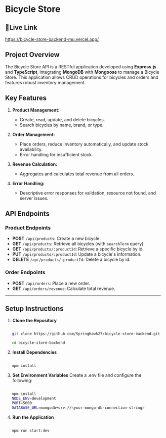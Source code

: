 # Bicycle Store

## 🔗Live Link

https://bicycle-store-backend-mu.vercel.app/

## Project Overview

The Bicycle Store API is a RESTful application developed using **Express.js** and **TypeScript**, integrating **MongoDB** with **Mongoose** to manage a Bicycle Store. This application allows CRUD operations for bicycles and orders and features robust inventory management.

## Key Features

1. **Product Management:**

   - Create, read, update, and delete bicycles.
   - Search bicycles by name, brand, or type.

2. **Order Management:**

   - Place orders, reduce inventory automatically, and update stock availability.
   - Error handling for insufficient stock.

3. **Revenue Calculation:**

   - Aggregates and calculates total revenue from all orders.

4. **Error Handling:**
   - Descriptive error responses for validation, resource not found, and server issues.

## API Endpoints

### Product Endpoints

- **POST** `/api/products`: Create a new bicycle.
- **GET** `/api/products`: Retrieve all bicycles (with `searchTerm` query).
- **GET** `/api/products/:productId`: Retrieve a specific bicycle by id.
- **PUT** `/api/products/:productId`: Update a bicycle's information.
- **DELETE** `/api/products/:productId`: Delete a bicycle by id.

### Order Endpoints

- **POST** `/api/orders`: Place a new order.
- **GET** `/api/orders/revenue`: Calculate total revenue.

---

## Setup Instructions

1. **Clone the Repository**

```bash

   git clone https://github.com/Springhawk27/bicycle-store-backend.git

   cd bicycle-store-backend

```

2. **Install Dependencies**

```bash

   npm install

```

3. **Set Environment Variables**
   Create a .env file and configure the following:

```bash

   npm install
   NODE_ENV=development
   PORT=5000
   DATABASE_URL=mongodb+srv://<your-mongo-db-connection-string>

```

4. **Run the Application**

```bash

   npm run start:dev

```
